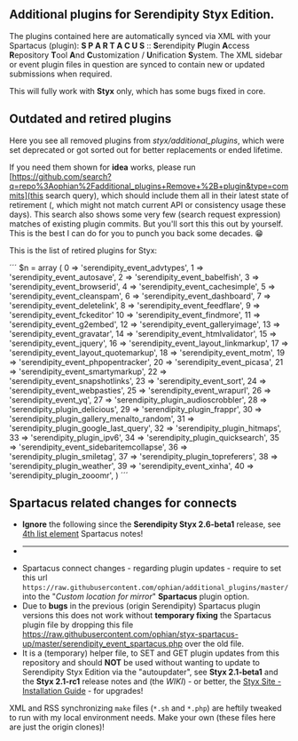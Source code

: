 ## Additional plugins for Serendipity Styx Edition.

The plugins contained here are automatically synced via XML with your Spartacus (plugin): __S P A R T A C U S__ :: **S**erendipity **P**lugin **A**ccess **R**epository **T**ool **A**nd **C**ustomization / **U**nification **S**ystem.
The XML sidebar or event plugin files in question are synced to contain new or updated submissions when required.

This will fully work with **Styx** only, which has some bugs fixed in core.


## Outdated and retired plugins

Here you see all removed plugins from *styx/additional_plugins*, which were set deprecated or got sorted out for better replacements or ended lifetime.

If you need them shown for **idea** works, please run [https://github.com/search?q=repo%3Aophian%2Fadditional_plugins+Remove+%2B+plugin&type=commits](this search query), which should include them all in their latest state of retirement (, which might not match current API or consistency usage these days). This search also shows some very few (search request expression) matches of existing plugin commits. But you'll sort this this out by yourself. This is the best I can do for you to punch you back some decades. 😁

This is the list of retired plugins for Styx:

´´´
$n = array (
  0 => 'serendipity_event_advtypes',
  1 => 'serendipity_event_autosave',
  2 => 'serendipity_event_babelfish',
  3 => 'serendipity_event_browserid',
  4 => 'serendipity_event_cachesimple',
  5 => 'serendipity_event_cleanspam',
  6 => 'serendipity_event_dashboard',
  7 => 'serendipity_event_deletelink',
  8 => 'serendipity_event_feedflare',
  9 => 'serendipity_event_fckeditor'
  10 => 'serendipity_event_findmore',
  11 => 'serendipity_event_g2embed',
  12 => 'serendipity_event_galleryimage',
  13 => 'serendipity_event_gravatar',
  14 => 'serendipity_event_htmlvalidator',
  15 => 'serendipity_event_jquery',
  16 => 'serendipity_event_layout_linkmarkup',
  17 => 'serendipity_event_layout_quotemarkup',
  18 => 'serendipity_event_motm',
  19 => 'serendipity_event_phpopentracker',
  20 => 'serendipity_event_picasa',
  21 => 'serendipity_event_smartymarkup',
  22 => 'serendipity_event_snapshotlinks',
  23 => 'serendipity_event_sort',
  24 => 'serendipity_event_webpasties',
  25 => 'serendipity_event_wrapurl',
  26 => 'serendipity_event_yq',
  27 => 'serendipity_plugin_audioscrobbler',
  28 => 'serendipity_plugin_delicious',
  29 => 'serendipity_plugin_frappr',
  30 => 'serendipity_plugin_gallery_menalto_random',
  31 => 'serendipity_plugin_google_last_query',
  32 => 'serendipity_plugin_hitmaps',
  33 => 'serendipity_plugin_ipv6',
  34 => 'serendipity_plugin_quicksearch',
  35 => 'serendipity_event_sidebaritemcollapse',
  36 => 'serendipity_plugin_smiletag',
  37 => 'serendipity_plugin_topreferers',
  38 => 'serendipity_plugin_weather',
  39 => 'serendipity_event_xinha',
  40 => 'serendipity_plugin_zooomr',
)
´´´


## Spartacus related changes for connects
* **Ignore** the following since the **Serendipity Styx 2.6-beta1** release, see [4th list element](https://ophian.github.io/2018/08/06/Serendipity-Styx-2.6-beta1-released/) Spartacus notes!
* - - -
* Spartacus connect changes - regarding plugin updates - require to set this url `https://raw.githubusercontent.com/ophian/additional_plugins/master/` into the "_Custom location for mirror_" **Spartacus** plugin option.
* Due to **bugs** in the previous (origin Serendipity) Spartacus plugin versions this does not work without **temporary fixing** the Spartacus plugin file by dropping this file https://raw.githubusercontent.com/ophian/styx-spartacus-up/master/serendipity_event_spartacus.php over the old file.
* It is a (temporary) helper file, to SET and GET plugin updates from this repository and should **NOT** be used without wanting to update to Serendipity Styx Edition via the "autoupdater", see **Styx 2.1-beta1** and the **Styx 2.1-rc1** release notes and (the _WIKI_) - or better, the [Styx Site - Installation Guide](https://ophian.github.io/hc/en/installation.html) - for upgrades!

XML and RSS synchronizing `make` files (`*.sh` and `*.php`) are heftily tweaked to run with my local environment needs. Make your own (these files here are just the origin clones)!
